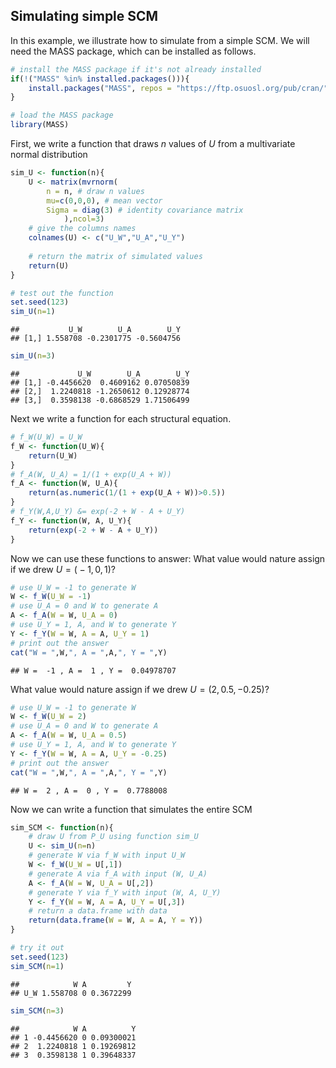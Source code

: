 Simulating simple SCM
---------------------

In this example, we illustrate how to simulate from a simple SCM. We will need the MASS package, which can be installed as follows.

``` r
# install the MASS package if it's not already installed
if(!("MASS" %in% installed.packages())){
    install.packages("MASS", repos = "https://ftp.osuosl.org/pub/cran/")
}

# load the MASS package
library(MASS)
```

First, we write a function that draws *n* values of *U* from a multivariate normal distribution

``` r
sim_U <- function(n){
    U <- matrix(mvrnorm(
        n = n, # draw n values 
        mu=c(0,0,0), # mean vector
        Sigma = diag(3) # identity covariance matrix
            ),ncol=3)
    # give the columns names
    colnames(U) <- c("U_W","U_A","U_Y")
    
    # return the matrix of simulated values
    return(U)
}

# test out the function
set.seed(123)
sim_U(n=1)
```

    ##           U_W        U_A        U_Y
    ## [1,] 1.558708 -0.2301775 -0.5604756

``` r
sim_U(n=3)
```

    ##             U_W        U_A        U_Y
    ## [1,] -0.4456620  0.4609162 0.07050839
    ## [2,]  1.2240818 -1.2650612 0.12928774
    ## [3,]  0.3598138 -0.6868529 1.71506499

Next we write a function for each structural equation.

``` r
# f_W(U_W) = U_W
f_W <- function(U_W){
    return(U_W)
}
# f_A(W, U_A) = 1/(1 + exp(U_A + W))
f_A <- function(W, U_A){
    return(as.numeric(1/(1 + exp(U_A + W))>0.5))
}
# f_Y(W,A,U_Y) &= exp(-2 + W - A + U_Y) 
f_Y <- function(W, A, U_Y){
    return(exp(-2 + W - A + U_Y))
}
```

Now we can use these functions to answer: What value would nature assign if we drew *U* = ( − 1, 0, 1)?

``` r
# use U_W = -1 to generate W
W <- f_W(U_W = -1)
# use U_A = 0 and W to generate A
A <- f_A(W = W, U_A = 0)
# use U_Y = 1, A, and W to generate Y
Y <- f_Y(W = W, A = A, U_Y = 1)
# print out the answer
cat("W = ",W,", A = ",A,", Y = ",Y)
```

    ## W =  -1 , A =  1 , Y =  0.04978707

What value would nature assign if we drew *U* = (2, 0.5, −0.25)?

``` r
# use U_W = -1 to generate W
W <- f_W(U_W = 2)
# use U_A = 0 and W to generate A
A <- f_A(W = W, U_A = 0.5)
# use U_Y = 1, A, and W to generate Y
Y <- f_Y(W = W, A = A, U_Y = -0.25)
# print out the answer
cat("W = ",W,", A = ",A,", Y = ",Y)
```

    ## W =  2 , A =  0 , Y =  0.7788008

Now we can write a function that simulates the entire SCM

``` r
sim_SCM <- function(n){
    # draw U from P_U using function sim_U
    U <- sim_U(n=n)
    # generate W via f_W with input U_W
    W <- f_W(U_W = U[,1])
    # generate A via f_A with input (W, U_A)
    A <- f_A(W = W, U_A = U[,2])
    # generate Y via f_Y with input (W, A, U_Y)
    Y <- f_Y(W = W, A = A, U_Y = U[,3])
    # return a data.frame with data
    return(data.frame(W = W, A = A, Y = Y))
}

# try it out
set.seed(123)
sim_SCM(n=1)
```

    ##            W A         Y
    ## U_W 1.558708 0 0.3672299

``` r
sim_SCM(n=3)
```

    ##            W A          Y
    ## 1 -0.4456620 0 0.09300021
    ## 2  1.2240818 1 0.19269812
    ## 3  0.3598138 1 0.39648337
